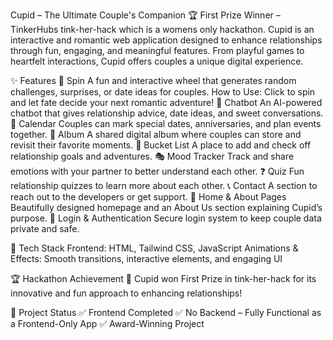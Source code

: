 Cupid – The Ultimate Couple's Companion
🏆 First Prize Winner – TinkerHubs tink-her-hack which is a womens only hackathon.
Cupid is an interactive and romantic web application designed to enhance relationships through fun, engaging, and meaningful features. From playful games to heartfelt interactions, Cupid offers couples a unique digital experience.

✨ Features
🎡 Spin
A fun and interactive wheel that generates random challenges, surprises, or date ideas for couples.
How to Use: Click to spin and let fate decide your next romantic adventure!
💬 Chatbot
An AI-powered chatbot that gives relationship advice, date ideas, and sweet conversations.
📅 Calendar
Couples can mark special dates, anniversaries, and plan events together.
📸 Album
A shared digital album where couples can store and revisit their favorite moments.
📝 Bucket List
A place to add and check off relationship goals and adventures.
🎭 Mood Tracker
Track and share emotions with your partner to better understand each other.
❓ Quiz
Fun relationship quizzes to learn more about each other.
📞 Contact
A section to reach out to the developers or get support.
🏡 Home & About Pages
Beautifully designed homepage and an About Us section explaining Cupid’s purpose.
🔑 Login & Authentication
Secure login system to keep couple data private and safe.

🚀 Tech Stack
Frontend: HTML, Tailwind CSS, JavaScript
Animations & Effects: Smooth transitions, interactive elements, and engaging UI

🏆 Hackathon Achievement
🎉 Cupid won First Prize in tink-her-hack for its innovative and fun approach to enhancing relationships!

📌 Project Status
✅ Frontend Completed
✅ No Backend – Fully Functional as a Frontend-Only App
✅ Award-Winning Project

